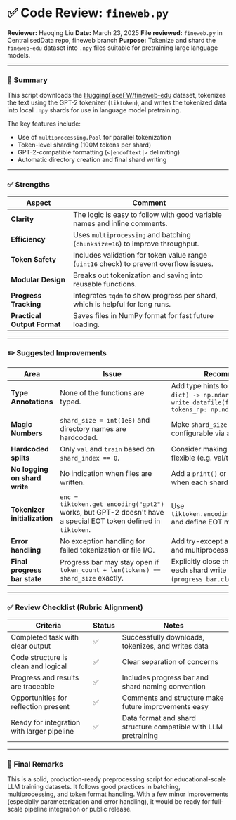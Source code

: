 # ✅ Code Review: `fineweb.py`

**Reviewer:** Haoqing Liu
**Date:** March 23, 2025
**File reviewed:** `fineweb.py` in CentralisedData repo, fineweb branch
**Purpose:** Tokenize and shard the `fineweb-edu` dataset into `.npy` files suitable for pretraining large language models.

---

### 🧾 Summary

This script downloads the [HuggingFaceFW/fineweb-edu](https://huggingface.co/datasets/HuggingFaceFW/fineweb-edu) dataset, tokenizes the text using the GPT-2 tokenizer (`tiktoken`), and writes the tokenized data into local `.npy` shards for use in language model pretraining.

The key features include:

- Use of `multiprocessing.Pool` for parallel tokenization
- Token-level sharding (100M tokens per shard)
- GPT-2-compatible formatting (`<|endoftext|>` delimiting)
- Automatic directory creation and final shard writing

---

### ✅ Strengths

| Aspect                            | Comment                                                                                  |
| --------------------------------- | ---------------------------------------------------------------------------------------- |
| **Clarity**                 | The logic is easy to follow with good variable names and inline comments.                |
| **Efficiency**              | Uses `multiprocessing` and batching (`chunksize=16`) to improve throughput.          |
| **Token Safety**            | Includes validation for token value range (`uint16` check) to prevent overflow issues. |
| **Modular Design**          | Breaks out tokenization and saving into reusable functions.                              |
| **Progress Tracking**       | Integrates `tqdm` to show progress per shard, which is helpful for long runs.          |
| **Practical Output Format** | Saves files in NumPy format for fast future loading.                                     |

---

### ✏️ Suggested Improvements

| Area                                | Issue                                                                                                              | Recommendation                                                                                                               |
| ----------------------------------- | ------------------------------------------------------------------------------------------------------------------ | ---------------------------------------------------------------------------------------------------------------------------- |
| **Type Annotations**          | None of the functions are typed.                                                                                   | Add type hints to `tokenize(doc: dict) -> np.ndarray` and `write_datafile(filename: str, tokens_np: np.ndarray) -> None` |
| **Magic Numbers**             | `shard_size = int(1e8)` and directory names are hardcoded.                                                       | Make `shard_size` and `local_dir` configurable via `argparse`                                                          |
| **Hardcoded splits**          | Only `val` and `train` based on `shard_index == 0`.                                                          | Consider making this more explicit or flexible (e.g. val/train ratio or seed)                                                |
| **No logging on shard write** | No indication when files are written.                                                                              | Add a `print()` or logging statement when each shard is saved                                                              |
| **Tokenizer initialization**  | `enc = tiktoken.get_encoding("gpt2")` works, but GPT-2 doesn't have a special EOT token defined in `tiktoken`. | Use `tiktoken.encoding_for_model("gpt2")` and define EOT manually if needed                                                |
| **Error handling**            | No exception handling for failed tokenization or file I/O.                                                         | Add try-except around critical I/O and multiprocessing sections                                                              |
| **Final progress bar state**  | Progress bar may stay open if `token_count + len(tokens) == shard_size` exactly.                                 | Explicitly close the progress bar after each shard write (`progress_bar.close()`)                                          |

---

### ✅ Review Checklist (Rubric Alignment)

| Criteria                                   | Status | Notes                                                           |
| ------------------------------------------ | ------ | --------------------------------------------------------------- |
| Completed task with clear output           | ✅     | Successfully downloads, tokenizes, and writes data              |
| Code structure is clean and logical        | ✅     | Clear separation of concerns                                    |
| Progress and results are traceable         | ✅     | Includes progress bar and shard naming convention               |
| Opportunities for reflection present       | ✅     | Comments and structure make future improvements easy            |
| Ready for integration with larger pipeline | ✅     | Data format and shard structure compatible with LLM pretraining |

---

### 🏁 Final Remarks

This is a solid, production-ready preprocessing script for educational-scale LLM training datasets. It follows good practices in batching, multiprocessing, and token format handling. With a few minor improvements (especially parameterization and error handling), it would be ready for full-scale pipeline integration or public release.
